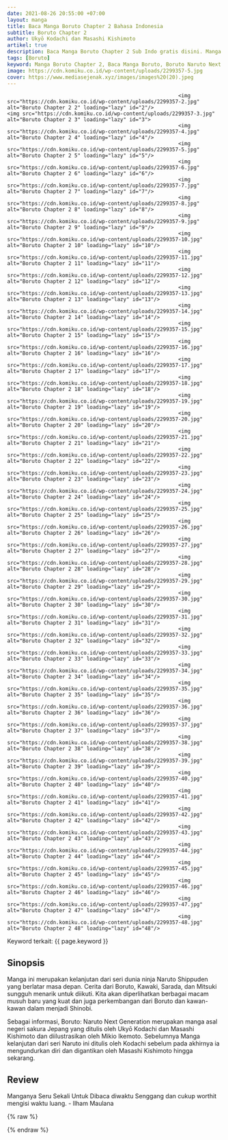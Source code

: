 ```yaml
---
date: 2021-08-26 20:55:00 +07:00
layout: manga
title: Baca Manga Boruto Chapter 2 Bahasa Indonesia
subtitle: Boruto Chapter 2
author: Ukyō Kodachi dan Masashi Kishimoto
artikel: true
description: Baca Manga Boruto Chapter 2 Sub Indo gratis disini. Manga Boruto mengisahkan cerita dari anak sang pahlawan yaitu Uzumaki Boruto dalam menyelamatkan dunia dari klan Otsusuki dan juga Kara.
tags: [Boruto]
keyword: Manga Boruto Chapter 2, Baca Manga Boruto, Boruto Naruto Next Generation, Kawaki, Uzumaki Naruto, Uciha Sasuke, Mitsuki, Uciha Sarada, Manga Boruto Sub Indo, Manga Boruto Bahasa Indonesia
image: https://cdn.komiku.co.id/wp-content/uploads/2299357-5.jpg
cover: https://www.mediasejenak.xyz/images/images%20(20).jpeg
---
```

															<img src="https://cdn.komiku.co.id/wp-content/uploads/2299357-2.jpg" alt="Boruto Chapter 2 2" loading="lazy" id="2"/>															<img src="https://cdn.komiku.co.id/wp-content/uploads/2299357-3.jpg" alt="Boruto Chapter 2 3" loading="lazy" id="3">
															<img src="https://cdn.komiku.co.id/wp-content/uploads/2299357-4.jpg" alt="Boruto Chapter 2 4" loading="lazy" id="4"/>
															<img src="https://cdn.komiku.co.id/wp-content/uploads/2299357-5.jpg" alt="Boruto Chapter 2 5" loading="lazy" id="5"/>
															<img src="https://cdn.komiku.co.id/wp-content/uploads/2299357-6.jpg" alt="Boruto Chapter 2 6" loading="lazy" id="6"/>
															<img src="https://cdn.komiku.co.id/wp-content/uploads/2299357-7.jpg" alt="Boruto Chapter 2 7" loading="lazy" id="7"/>
															<img src="https://cdn.komiku.co.id/wp-content/uploads/2299357-8.jpg" alt="Boruto Chapter 2 8" loading="lazy" id="8"/>
															<img src="https://cdn.komiku.co.id/wp-content/uploads/2299357-9.jpg" alt="Boruto Chapter 2 9" loading="lazy" id="9"/>
															<img src="https://cdn.komiku.co.id/wp-content/uploads/2299357-10.jpg" alt="Boruto Chapter 2 10" loading="lazy" id="10"/>
															<img src="https://cdn.komiku.co.id/wp-content/uploads/2299357-11.jpg" alt="Boruto Chapter 2 11" loading="lazy" id="11"/>
															<img src="https://cdn.komiku.co.id/wp-content/uploads/2299357-12.jpg" alt="Boruto Chapter 2 12" loading="lazy" id="12"/>
															<img src="https://cdn.komiku.co.id/wp-content/uploads/2299357-13.jpg" alt="Boruto Chapter 2 13" loading="lazy" id="13"/>
															<img src="https://cdn.komiku.co.id/wp-content/uploads/2299357-14.jpg" alt="Boruto Chapter 2 14" loading="lazy" id="14"/>
															<img src="https://cdn.komiku.co.id/wp-content/uploads/2299357-15.jpg" alt="Boruto Chapter 2 15" loading="lazy" id="15"/>
															<img src="https://cdn.komiku.co.id/wp-content/uploads/2299357-16.jpg" alt="Boruto Chapter 2 16" loading="lazy" id="16"/>
															<img src="https://cdn.komiku.co.id/wp-content/uploads/2299357-17.jpg" alt="Boruto Chapter 2 17" loading="lazy" id="17"/>
															<img src="https://cdn.komiku.co.id/wp-content/uploads/2299357-18.jpg" alt="Boruto Chapter 2 18" loading="lazy" id="18"/>
															<img src="https://cdn.komiku.co.id/wp-content/uploads/2299357-19.jpg" alt="Boruto Chapter 2 19" loading="lazy" id="19"/>
															<img src="https://cdn.komiku.co.id/wp-content/uploads/2299357-20.jpg" alt="Boruto Chapter 2 20" loading="lazy" id="20"/>
															<img src="https://cdn.komiku.co.id/wp-content/uploads/2299357-21.jpg" alt="Boruto Chapter 2 21" loading="lazy" id="21"/>
															<img src="https://cdn.komiku.co.id/wp-content/uploads/2299357-22.jpg" alt="Boruto Chapter 2 22" loading="lazy" id="22"/>
															<img src="https://cdn.komiku.co.id/wp-content/uploads/2299357-23.jpg" alt="Boruto Chapter 2 23" loading="lazy" id="23"/>
															<img src="https://cdn.komiku.co.id/wp-content/uploads/2299357-24.jpg" alt="Boruto Chapter 2 24" loading="lazy" id="24"/>
															<img src="https://cdn.komiku.co.id/wp-content/uploads/2299357-25.jpg" alt="Boruto Chapter 2 25" loading="lazy" id="25"/>
															<img src="https://cdn.komiku.co.id/wp-content/uploads/2299357-26.jpg" alt="Boruto Chapter 2 26" loading="lazy" id="26"/>
															<img src="https://cdn.komiku.co.id/wp-content/uploads/2299357-27.jpg" alt="Boruto Chapter 2 27" loading="lazy" id="27"/>
															<img src="https://cdn.komiku.co.id/wp-content/uploads/2299357-28.jpg" alt="Boruto Chapter 2 28" loading="lazy" id="28"/>
															<img src="https://cdn.komiku.co.id/wp-content/uploads/2299357-29.jpg" alt="Boruto Chapter 2 29" loading="lazy" id="29"/>
															<img src="https://cdn.komiku.co.id/wp-content/uploads/2299357-30.jpg" alt="Boruto Chapter 2 30" loading="lazy" id="30"/>
															<img src="https://cdn.komiku.co.id/wp-content/uploads/2299357-31.jpg" alt="Boruto Chapter 2 31" loading="lazy" id="31"/>
															<img src="https://cdn.komiku.co.id/wp-content/uploads/2299357-32.jpg" alt="Boruto Chapter 2 32" loading="lazy" id="32"/>
															<img src="https://cdn.komiku.co.id/wp-content/uploads/2299357-33.jpg" alt="Boruto Chapter 2 33" loading="lazy" id="33"/>
															<img src="https://cdn.komiku.co.id/wp-content/uploads/2299357-34.jpg" alt="Boruto Chapter 2 34" loading="lazy" id="34"/>
															<img src="https://cdn.komiku.co.id/wp-content/uploads/2299357-35.jpg" alt="Boruto Chapter 2 35" loading="lazy" id="35"/>
															<img src="https://cdn.komiku.co.id/wp-content/uploads/2299357-36.jpg" alt="Boruto Chapter 2 36" loading="lazy" id="36"/>
															<img src="https://cdn.komiku.co.id/wp-content/uploads/2299357-37.jpg" alt="Boruto Chapter 2 37" loading="lazy" id="37"/>
															<img src="https://cdn.komiku.co.id/wp-content/uploads/2299357-38.jpg" alt="Boruto Chapter 2 38" loading="lazy" id="38"/>
															<img src="https://cdn.komiku.co.id/wp-content/uploads/2299357-39.jpg" alt="Boruto Chapter 2 39" loading="lazy" id="39"/>
															<img src="https://cdn.komiku.co.id/wp-content/uploads/2299357-40.jpg" alt="Boruto Chapter 2 40" loading="lazy" id="40"/>
															<img src="https://cdn.komiku.co.id/wp-content/uploads/2299357-41.jpg" alt="Boruto Chapter 2 41" loading="lazy" id="41"/>
															<img src="https://cdn.komiku.co.id/wp-content/uploads/2299357-42.jpg" alt="Boruto Chapter 2 42" loading="lazy" id="42"/>
															<img src="https://cdn.komiku.co.id/wp-content/uploads/2299357-43.jpg" alt="Boruto Chapter 2 43" loading="lazy" id="43"/>
															<img src="https://cdn.komiku.co.id/wp-content/uploads/2299357-44.jpg" alt="Boruto Chapter 2 44" loading="lazy" id="44"/>
															<img src="https://cdn.komiku.co.id/wp-content/uploads/2299357-45.jpg" alt="Boruto Chapter 2 45" loading="lazy" id="45"/>
															<img src="https://cdn.komiku.co.id/wp-content/uploads/2299357-46.jpg" alt="Boruto Chapter 2 46" loading="lazy" id="46"/>
															<img src="https://cdn.komiku.co.id/wp-content/uploads/2299357-47.jpg" alt="Boruto Chapter 2 47" loading="lazy" id="47"/>
															<img src="https://cdn.komiku.co.id/wp-content/uploads/2299357-48.jpg" alt="Boruto Chapter 2 48" loading="lazy" id="48"/>
										
Keyword terkait: {{ page.keyword }}

## Sinopsis
Manga ini merupakan kelanjutan dari seri dunia ninja Naruto Shippuden yang berlatar masa depan. Cerita dari Boruto, Kawaki, Sarada, dan Mitsuki sungguh menarik untuk diikuti. Kita akan diperlihatkan berbagai macam musuh baru yang kuat dan juga perkembangan dari Boruto dan kawan-kawan dalam menjadi Shinobi.

Sebagai informasi, Boruto: Naruto Next Generation merupakan manga asal negeri sakura Jepang yang ditulis oleh Ukyō Kodachi dan Masashi Kishimoto dan diilustrasikan oleh Mikio Ikemoto. Sebelumnya Manga kelanjutan dari seri Naruto ini ditulis oleh Kodachi sebelum pada akhirnya ia mengundurkan diri dan digantikan oleh Masashi Kishimoto hingga sekarang.

## Review
Manganya Seru Sekali Untuk Dibaca diwaktu Senggang dan cukup worthit mengisi waktu luang. - Ilham Maulana

{% raw %}
<script type="application/ld+json">
{
   "@context":"https://schema.org",
   "@type":"ComicSeries",
   "url":"https://www.mediasejenak.xyz/manga/boruto-chapter-1-bahasa-indonesia",
   "name":"Boruto: Naruto Next Generation",
   "image":"https://cdn.komiku.co.id/wp-content/uploads/2190438-1.jpg",
   "description":"Baca Manga Boruto Chapter 2 Sub Indo gratis disini. Manga Boruto mengisahkan cerita dari anak sang pahlawan yaitu Uzumaki Boruto dalam menyelamatkan dunia dari klan Otsusuki dan juga Kara.",
   "aggregateRating": {
    "@type": "AggregateRating",
    "ratingCount": 39452,
    "bestRating": 10,
    "worstRating": 1,
    "ratingValue": 7 
    }
  }
}
</script>
{% endraw %}
